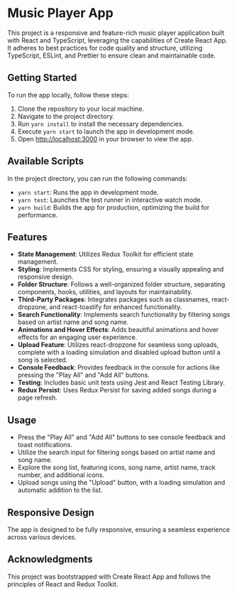 # Music Player App

This project is a responsive and feature-rich music player application built with React and TypeScript, leveraging the capabilities of Create React App. It adheres to best practices for code quality and structure, utilizing TypeScript, ESLint, and Prettier to ensure clean and maintainable code.

## Getting Started

To run the app locally, follow these steps:

1. Clone the repository to your local machine.
2. Navigate to the project directory.
3. Run `yarn install` to install the necessary dependencies.
4. Execute `yarn start` to launch the app in development mode.
5. Open [http://localhost:3000](http://localhost:3000) in your browser to view the app.

## Available Scripts

In the project directory, you can run the following commands:

- `yarn start`: Runs the app in development mode.
- `yarn test`: Launches the test runner in interactive watch mode.
- `yarn build`: Builds the app for production, optimizing the build for performance.

## Features

- **State Management**: Utilizes Redux Toolkit for efficient state management.
- **Styling**: Implements CSS for styling, ensuring a visually appealing and responsive design.
- **Folder Structure**: Follows a well-organized folder structure, separating components, hooks, utilities, and layouts for maintainability.
- **Third-Party Packages**: Integrates packages such as classnames, react-dropzone, and react-toastify for enhanced functionality.
- **Search Functionality**: Implements search functionality by filtering songs based on artist name and song name.
- **Animations and Hover Effects**: Adds beautiful animations and hover effects for an engaging user experience.
- **Upload Feature**: Utilizes react-dropzone for seamless song uploads, complete with a loading simulation and disabled upload button until a song is selected.
- **Console Feedback**: Provides feedback in the console for actions like pressing the "Play All" and "Add All" buttons.
- **Testing**: Includes basic unit tests using Jest and React Testing Library.
- **Redux Persist**: Uses Redux Persist for saving added songs during a page refresh.

## Usage

- Press the "Play All" and "Add All" buttons to see console feedback and toast notifications.
- Utilize the search input for filtering songs based on artist name and song name.
- Explore the song list, featuring icons, song name, artist name, track number, and additional icons.
- Upload songs using the "Upload" button, with a loading simulation and automatic addition to the list.

## Responsive Design

The app is designed to be fully responsive, ensuring a seamless experience across various devices.

## Acknowledgments

This project was bootstrapped with Create React App and follows the principles of React and Redux Toolkit.
